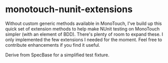 monotouch-nunit-extensions
==========================

Without custom generic methods available in MonoTouch, I've build up this quick set of extension methods to help make NUnit testing on MonoTouch simpler (with an element of BDD). There's plenty of room to expand these. I only implemented the few extensions I needed for the moment. Feel free to contribute enhancements if you find it useful. 

Derive from SpecBase for a simplified test fixture. 